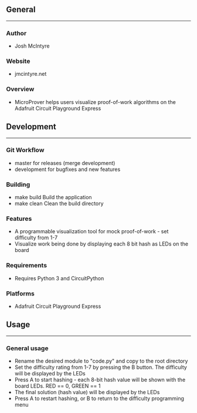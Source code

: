 ## General
____________

### Author
* Josh McIntyre

### Website
* jmcintyre.net

### Overview
* MicroProver helps users visualize proof-of-work algorithms on the Adafruit Circuit Playground Express

## Development
________________

### Git Workflow
* master for releases (merge development)
* development for bugfixes and new features

### Building
* make build
Build the application
* make clean
Clean the build directory

### Features
* A programmable visualization tool for mock proof-of-work - set difficulty from 1-7
* Visualize work being done by displaying each 8 bit hash as LEDs on the board 

### Requirements
* Requires Python 3 and CircuitPython

### Platforms
* Adafruit Circuit Playground Express

## Usage
____________

### General usage
* Rename the desired module to "code.py" and copy to the root directory
* Set the difficulty rating from 1-7 by pressing the B button. The difficulty will be displayed by the LEDs
* Press A to start hashing - each 8-bit hash value will be shown with the board LEDs. RED == 0, GREEN == 1
* The final solution (hash value) will be displayed by the LEDs
* Press A to restart hashing, or B to return to the difficulty programming menu

